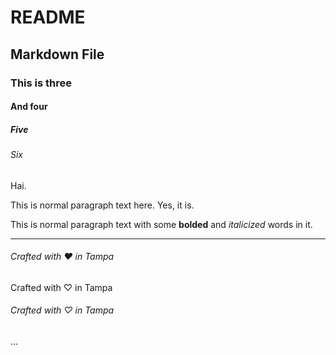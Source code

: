 # README
## Markdown File
### This is three
#### And four
##### Five
###### Six

Hai.

This is normal paragraph text here. Yes, it is.

This is normal paragraph text with some **bolded** and *italicized* words in it.
***
###### Crafted with &hearts; in Tampa

Crafted with &#x2661; in Tampa

###### Crafted with &#x2661; in Tampa

&hellip;
